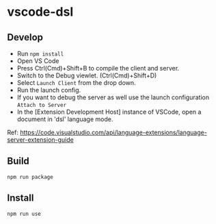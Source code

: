 # vscode-dsl

## Develop

- Run `npm install`
- Open VS Code
- Press Ctrl(Cmd)+Shift+B to compile the client and server.
- Switch to the Debug viewlet. (Ctrl(Cmd)+Shift+D)
- Select `Launch Client` from the drop down.
- Run the launch config.
- If you want to debug the server as well use the launch configuration `Attach to Server`
- In the [Extension Development Host] instance of VSCode, open a document in 'dsl' language mode.

Ref: https://code.visualstudio.com/api/language-extensions/language-server-extension-guide

## Build

```
npm run package
```

## Install

```
npm run use
```
